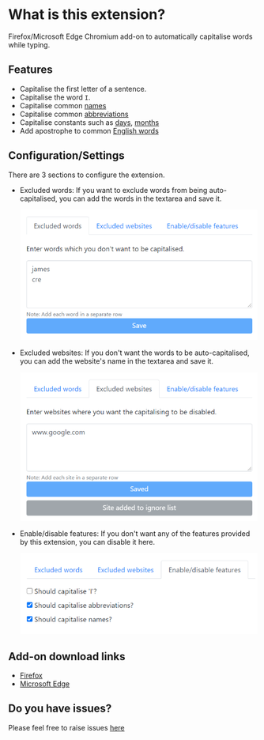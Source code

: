 # What is this extension?

Firefox/Microsoft Edge Chromium add-on to automatically capitalise words while typing.

## Features

- Capitalise the first letter of a sentence.
- Capitalise the word `I`.
- Capitalise common [names](src/name-constants.js#L1)
- Capitalise common [abbreviations](src/abbreviation-constants.js#L1)
- Capitalise constants such as [days](src/constants.js#L4), [months](src/constants.js#L14)
- Add apostrophe to common [English words](src/constants.js#L27)

## Configuration/Settings

There are 3 sections to configure the extension.

- Excluded words: If you want to exclude words from being auto-capitalised, you can add the words in the textarea and save it.

  ![excluded-words](imgs/excluded-words.png)

- Excluded websites: If you don't want the words to be auto-capitalised, you can add the website's name in the textarea and save it.

  ![excluded-websites](imgs/excluded-websites.png)

- Enable/disable features: If you don't want any of the features provided by this extension, you can disable it here.

  ![features](imgs/features.png)

## Add-on download links

- [Firefox](https://addons.mozilla.org/en-US/firefox/addon/auto-capitalise-sentence/)
- [Microsoft Edge](https://microsoftedge.microsoft.com/addons/detail/auto-capitalise-sentence/ifebcbphlfoifeajpbecncpgjflpbann)

## Do you have issues?

Please feel free to raise issues [here](https://github.com/hrai/auto-capitalise-extension/issues)
